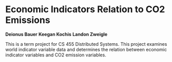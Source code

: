 # Economic Indicators Relation to CO2 Emissions
**Deionus Bauer**
**Keegan Kochis**
**Landon Zweigle**

This is a term project for CS 455 Distributed Systems. This project examines world indicator variable data and determines the relation between economic indicator variables and CO2 emission variables.
